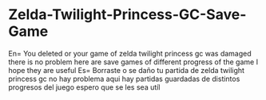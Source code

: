 # Zelda-Twilight-Princess-GC-Save-Game
En= You deleted or your game of zelda twilight princess gc was damaged there is no problem here are save games of different progress of the game I hope they are useful
Es= Borraste o se daño tu partida de zelda twilight princess gc no hay problema aqui hay partidas guardadas de distintos progresos del juego espero que se les sea utíl
